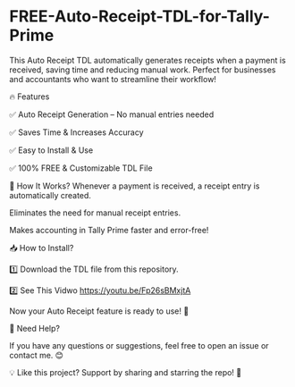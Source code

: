 # FREE-Auto-Receipt-TDL-for-Tally-Prime
This Auto Receipt TDL automatically generates receipts when a payment is received, saving time and reducing manual work. Perfect for businesses and accountants who want to streamline their workflow!

🔥 Features

✅ Auto Receipt Generation – No manual entries needed

✅ Saves Time & Increases Accuracy

✅ Easy to Install & Use

✅ 100% FREE & Customizable TDL File

🎯 How It Works?
Whenever a payment is received, a receipt entry is automatically created.

Eliminates the need for manual receipt entries.

Makes accounting in Tally Prime faster and error-free!

📥 How to Install?
    
1️⃣ Download the TDL file from this repository.

2️⃣ See This Vidwo
    https://youtu.be/Fp26sBMxjtA

Now your Auto Receipt feature is ready to use! 🎉

📧 Need Help?

If you have any questions or suggestions, feel free to open an issue or contact me. 😊

💡 Like this project? Support by sharing and starring the repo! 🚀
